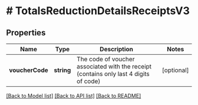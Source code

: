 # # TotalsReductionDetailsReceiptsV3

## Properties

Name | Type | Description | Notes
------------ | ------------- | ------------- | -------------
**voucherCode** | **string** | The code of voucher associated with the receipt (contains only last 4 digits of code) | [optional]

[[Back to Model list]](../../README.md#models) [[Back to API list]](../../README.md#endpoints) [[Back to README]](../../README.md)
